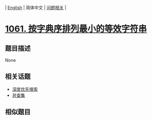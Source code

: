 
| [English](README_EN.md) | 简体中文 | [问题相关](QUESTION.md) |
# [1061. 按字典序排列最小的等效字符串](https://leetcode-cn.com/problems/lexicographically-smallest-equivalent-string/)
## 题目描述
None
## 相关话题
- [深度优先搜索](https://leetcode-cn.com/tag/depth-first-search)
- [并查集](https://leetcode-cn.com/tag/union-find)
## 相似题目

